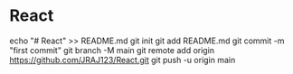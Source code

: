 # React
echo "# React" >> README.md
git init
git add README.md
git commit -m "first commit"
git branch -M main
git remote add origin https://github.com/JRAJ123/React.git
git push -u origin main
